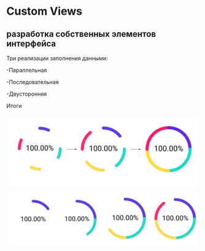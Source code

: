 # Custom Views

## разработка собственных элементов интерфейса

Три реализации заполнения данными:

-Параллельная

-Последовательная

-Двусторонняя

Итоги

![Итоговое изображение](https://github.com/AnPavel/Animations/blob/main/parallel.png "Итог parallel")

![Итоговое изображение](https://github.com/AnPavel/Animations/blob/main/sequential.png "Итог sequential")
